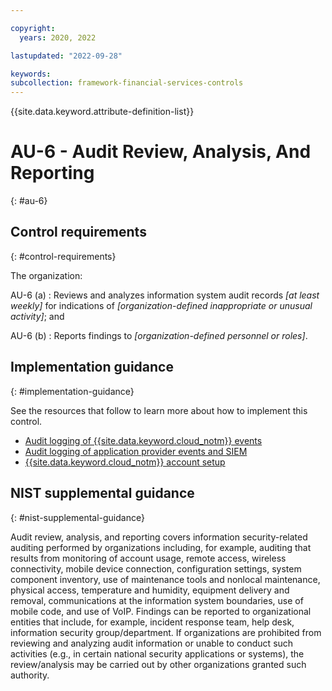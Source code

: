 ```yaml
---

copyright:
  years: 2020, 2022

lastupdated: "2022-09-28"

keywords: 
subcollection: framework-financial-services-controls
---
```


{{site.data.keyword.attribute-definition-list}}

         
# AU-6 - Audit Review, Analysis, And Reporting
{: #au-6}

## Control requirements
{: #control-requirements}

The organization:

AU-6 (a)
    : Reviews and analyzes information system audit records _[at least weekly]_ for indications of _[organization-defined inappropriate or unusual activity]_; and

AU-6 (b)
    : Reports findings to _[organization-defined personnel or roles]_.

## Implementation guidance
{: #implementation-guidance}

See the resources that follow to learn more about how to implement this control.

- [Audit logging of {{site.data.keyword.cloud_notm}} events](/docs/framework-financial-services?topic=framework-financial-services-shared-logging-audit)
- [Audit logging of application provider events and SIEM](/docs/framework-financial-services?topic=framework-financial-services-shared-logging-audit-provider)
- [{{site.data.keyword.cloud_notm}} account setup](/docs/framework-financial-services?topic=framework-financial-services-shared-account-setup)

## NIST supplemental guidance
{: #nist-supplemental-guidance}

Audit review, analysis, and reporting covers information security-related auditing performed by organizations including, for example, auditing that results from monitoring of account usage, remote access, wireless connectivity, mobile device connection, configuration settings, system component inventory, use of maintenance tools and nonlocal maintenance, physical access, temperature and humidity, equipment delivery and removal, communications at the information system boundaries, use of mobile code, and use of VoIP. Findings can be reported to organizational entities that include, for example, incident response team, help desk, information security group/department. If organizations are prohibited from reviewing and analyzing audit information or unable to conduct such activities (e.g., in certain national security applications or systems), the review/analysis may be carried out by other organizations granted such authority.



